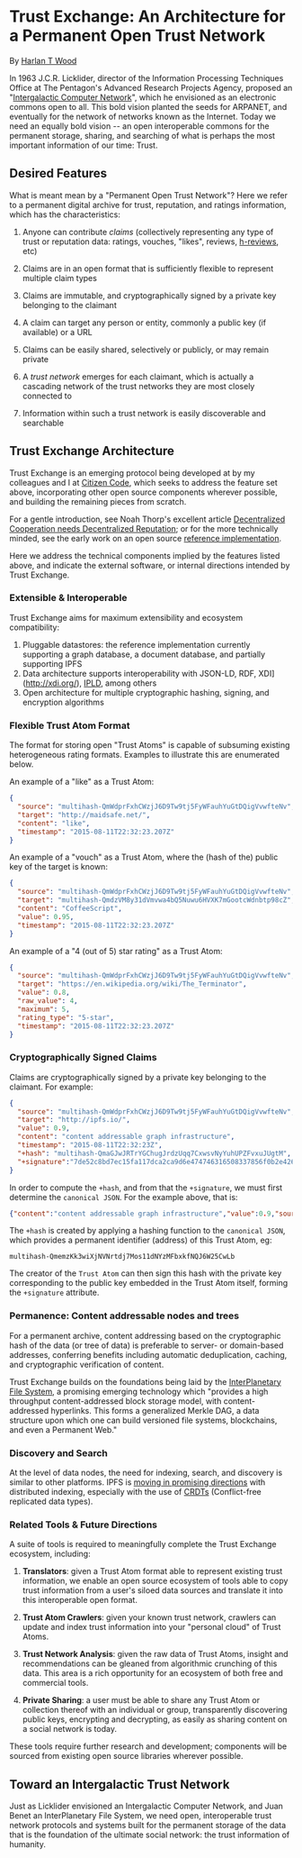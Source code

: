 # Trust Exchange: An Architecture for a Permanent Open Trust Network

By [Harlan T Wood](https://twitter.com/harlantwood)

In 1963 J.C.R. Licklider, director of the Information Processing Techniques Office at The Pentagon's Advanced Research Projects Agency, proposed an "[Intergalactic Computer Network](https://en.wikipedia.org/wiki/Intergalactic_Computer_Network)", which he envisioned as an electronic commons open to all.  This bold vision planted the seeds for ARPANET, and eventually for the network of networks known as the Internet.  Today we need an equally bold vision -- an open interoperable commons for the permanent storage, sharing, and searching of what is perhaps the most important information of our time: Trust.

## Desired Features

What is meant mean by a "Permanent Open Trust Network"?  Here we refer to a permanent digital archive for trust, reputation, and ratings information, which has the characteristics:

1. Anyone can contribute _claims_ (collectively representing any type of trust or reputation data: ratings, vouches, "likes", reviews, [h-reviews](http://microformats.org/wiki/h-review), etc)

1. Claims are in an open format that is sufficiently flexible to represent multiple claim types

1. Claims are immutable, and cryptographically signed by a private key belonging to the claimant

1. A claim can target any person or entity, commonly a public key (if available) or a URL

1. Claims can be easily shared, selectively or publicly, or may remain private

1. A _trust network_ emerges for each claimant, which is actually a cascading network of the trust networks they are most closely connected to

1. Information within such a trust network is easily discoverable and  searchable

## Trust Exchange Architecture

Trust Exchange is an emerging protocol being developed at by my colleagues and I at [Citizen Code](http://www.citizencode.io/), which seeks to address the feature set above, incorporating other open source components wherever possible, and building the remaining pieces from scratch.

For a gentle introduction, see Noah Thorp's excellent article [Decentralized Cooperation needs Decentralized Reputation](https://github.com/WebOfTrustInfo/rebooting-the-web-of-trust/blob/master/topics-and-advance-readings/DecentralizedCooperationNeedsDecentralizedReputation.md); or for the more technically minded, see the early work on an open source [reference implementation](https://github.com/citizencode/trust-exchange).

Here we address the technical components implied by the features listed above, and indicate the external software, or internal directions intended by Trust Exchange.

### Extensible & Interoperable

Trust Exchange aims for maximum extensibility and ecosystem compatibility:

1. Pluggable datastores: the reference implementation currently supporting a graph database, a document database, and partially supporting IPFS
1. Data architecture supports interoperability with JSON-LD, RDF, XDI](http://xdi.org/), [IPLD](https://github.com/ipfs/ipfs/issues/36), among others
1. Open architecture for multiple cryptographic hashing, signing, and encryption  algorithms

### Flexible Trust Atom Format

The format for storing open "Trust Atoms" is capable of subsuming existing heterogeneous rating formats.  Examples to illustrate this are enumerated below.

An example of a "like" as a Trust Atom:

```json
{
  "source": "multihash-QmWdprFxhCWzjJ6D9Tw9tj5FyWFauhYuGtDQigVvwfteNv",
  "target": "http://maidsafe.net/",
  "content": "like",
  "timestamp": "2015-08-11T22:32:23.207Z"
}
```

An example of a "vouch" as a Trust Atom, where the (hash of the) public key of the target is known:

```json
{
  "source": "multihash-QmWdprFxhCWzjJ6D9Tw9tj5FyWFauhYuGtDQigVvwfteNv",
  "target": "multihash-QmdzVM8y31dVmvwa4bQ5Nuwu6HVXK7mGootcWdnbtp98cZ",
  "content": "CoffeeScript",
  "value": 0.95,
  "timestamp": "2015-08-11T22:32:23.207Z"
}
```

An example of a "4 (out of 5) star rating" as a Trust Atom:

```json
{
  "source": "multihash-QmWdprFxhCWzjJ6D9Tw9tj5FyWFauhYuGtDQigVvwfteNv",
  "target": "https://en.wikipedia.org/wiki/The_Terminator",
  "value": 0.8,
  "raw_value": 4,
  "maximum": 5,
  "rating_type": "5-star",
  "timestamp": "2015-08-11T22:32:23.207Z"
}
```

### Cryptographically Signed Claims

Claims are cryptographically signed by a private key belonging to the claimant.  For example:

```json
{
  "source": "multihash-QmWdprFxhCWzjJ6D9Tw9tj5FyWFauhYuGtDQigVvwfteNv",
  "target": "http://ipfs.io/",
  "value": 0.9,
  "content": "content addressable graph infrastructure",
  "timestamp": "2015-08-11T22:32:23Z",
  "+hash": "multihash-QmaGJwJRTrYGChugJrdzUqq7CxwsvNyYuhUPZFvxuJUgtM",
  "+signature":"7de52c8bd7ec15fa117dca2ca9d6e474746316508337856f0b2e42617670a113845c0f98c34b833869ae47757659fb7051cf13c38c3cd3cba40cb89735c6a48c"
}
```

In order to compute the `+hash`, and from that the `+signature`, we must first determine the `canonical JSON`. For the example above, that is:

```json
{"content":"content addressable graph infrastructure","value":0.9,"source":"multihash-QmWdprFxhCWzjJ6D9Tw9tj5FyWFauhYuGtDQigVvwfteNv","target":"http://ipfs.io/"}
```

The `+hash` is created by applying a hashing function to the `canonical JSON`, which provides a permanent identifier (address) of this Trust Atom, eg:

```
multihash-QmemzKk3wiXjNVNrtdj7Mos11dNYzMFbxkfNQJ6W25CwLb
```

The creator of the `Trust Atom` can then sign this hash with the private key corresponding to the public key embedded in the Trust Atom itself, forming the `+signature` attribute.

### Permanence: Content addressable nodes and trees

For a permanent archive, content addressing based on the cryptographic hash of the data (or tree of data) is preferable to server- or domain-based addresses, conferring benefits including automatic deduplication, caching, and cryptographic verification of content.

Trust Exchange builds on the foundations being laid by the [InterPlanetary File System](https://ipfs.io), a promising emerging technology which "provides a high throughput content-addressed block storage model, with content-addressed hyperlinks. This forms a generalized Merkle DAG, a data structure upon which one can build versioned file systems, blockchains, and even a Permanent Web."

### Discovery and Search

At the level of data nodes, the need for indexing, search, and discovery is similar to other platforms.  IPFS is [moving in promising directions](https://github.com/ipfs/archives/issues/8) with distributed indexing, especially with the use of [CRDTs](https://en.m.wikipedia.org/wiki/Conflict-free_replicated_data_type) (Conflict-free replicated data types).

### Related Tools & Future Directions

A suite of tools is required to meaningfully complete the Trust Exchange ecosystem, including:

1. **Translators**: given a Trust Atom format able to represent existing trust information, we enable an open source ecosystem of tools able to copy trust information from a user's siloed data sources and translate it into this interoperable open format.

1. **Trust Atom Crawlers**: given your known trust network, crawlers can update and index trust information into your "personal cloud" of Trust Atoms.

1. **Trust Network Analysis**: given the raw data of Trust Atoms, insight and recommendations can be gleaned from algorithmic crunching of this data.  This area is a rich opportunity for an ecosystem of both free and commercial tools.

1. **Private Sharing**: a user must be able to share any Trust Atom or collection thereof with an individual or group, transparently discovering public keys, encrypting and decrypting, as easily as sharing content on a social network is today.

These tools require further research and development; components will be sourced from existing open source libraries wherever possible.

## Toward an Intergalactic Trust Network

Just as Licklider envisioned an Intergalactic Computer Network, and Juan Benet an InterPlanetary File System, we need open, interoperable trust network protocols and systems built for the permanent storage of the data that is the foundation of the ultimate social network: the trust information of humanity.
